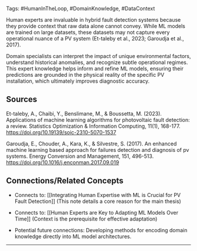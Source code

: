 Tags: #HumanInTheLoop, #DomainKnowledge, #DataContext

Human experts are invaluable in hybrid fault detection systems because they provide context that raw data alone cannot convey. 
While ML models are trained on large datasets, these datasets may not capture every operational nuance of a PV system (Et-taleby et al., 2023; Garoudja et al., 2017).

Domain specialists can interpret the impact of unique environmental factors, understand historical anomalies, and recognize subtle operational regimes. 
This expert knowledge helps inform and refine ML models, ensuring their predictions are grounded in the physical reality of the specific PV installation, which ultimately improves diagnostic accuracy.

## Sources

Et-taleby, A., Chaibi, Y., Benslimane, M., & Boussetta, M. (2023). Applications of machine learning algorithms for photovoltaic fault detection: a review. Statistics Optimization & Information Computing, 11(1), 168-177. https://doi.org/10.19139/soic-2310-5070-1537

Garoudja, E., Chouder, A., Kara, K., & Silvestre, S. (2017). An enhanced machine learning based approach for failures detection and diagnosis of pv systems. Energy Conversion and Management, 151, 496-513. https://doi.org/10.1016/j.enconman.2017.09.019

## Connections/Related Concepts

- Connects to: [[Integrating Human Expertise with ML is Crucial for PV Fault Detection]] (This note details a core reason for the main thesis)
    
- Connects to: [[Human Experts are Key to Adapting ML Models Over Time]] (Context is the prerequisite for effective adaptation)
    
- Potential future connections: Developing methods for encoding domain knowledge directly into ML model architectures.
    

---